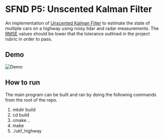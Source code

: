 # SFND P5: Unscented Kalman Filter

An implementation of [Unscented Kalman Filter](https://en.wikipedia.org/wiki/Kalman_filter) to estimate the state of multiple cars on a highway using noisy lidar and radar measurements. The [RMSE](https://en.wikipedia.org/wiki/Root-mean-square_deviation) values should be lower that the tolerance outlined in the project rubric in order to pass.

## Demo
![Demo](Samples/output.gif)

## How to run
The main program can be built and ran by doing the following commands from the root of the repo.

1. mkdir build
2. cd build
3. cmake ..
4. make
5. ./ukf_highway
